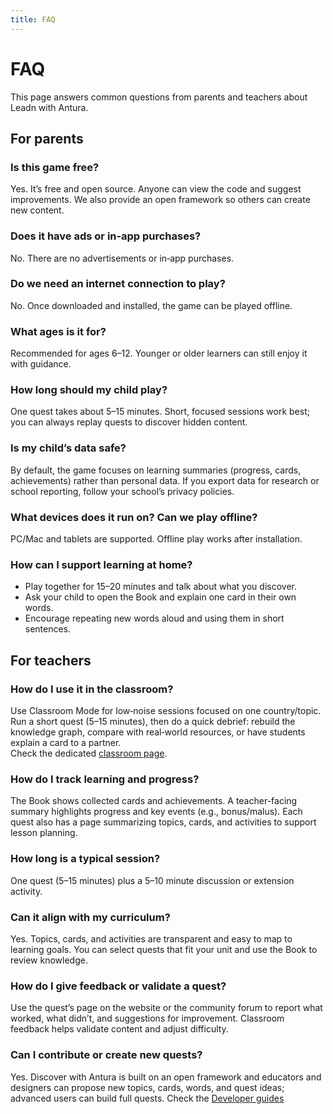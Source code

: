 ```yaml
---
title: FAQ
---
```


# FAQ

This page answers common questions from parents and teachers about Leadn with Antura.

## For parents

### Is this game free?

Yes. It’s free and open source. Anyone can view the code and suggest improvements. We also provide an open framework so others can create new content.

### Does it have ads or in‑app purchases?

No. There are no advertisements or in‑app purchases.

### Do we need an internet connection to play?

No. Once downloaded and installed, the game can be played offline.

### What ages is it for?

Recommended for ages 6–12. Younger or older learners can still enjoy it with guidance.

### How long should my child play?

One quest takes about 5–15 minutes. Short, focused sessions work best; you can always replay quests to discover hidden content.

### Is my child’s data safe?

By default, the game focuses on learning summaries (progress, cards, achievements) rather than personal data. If you export data for research or school reporting, follow your school’s privacy policies.

### What devices does it run on? Can we play offline?

PC/Mac and tablets are supported. Offline play works after installation.

### How can I support learning at home?

- Play together for 15–20 minutes and talk about what you discover.
- Ask your child to open the Book and explain one card in their own words.
- Encourage repeating new words aloud and using them in short sentences.

## For teachers

### How do I use it in the classroom?

Use Classroom Mode for low‑noise sessions focused on one country/topic. Run a short quest (5–15 minutes), then do a quick debrief: rebuild the knowledge graph, compare with real‑world resources, or have students explain a card to a partner.  
Check the dedicated [classroom page](./classroom_guide.md).

### How do I track learning and progress?

The Book shows collected cards and achievements. A teacher-facing summary highlights progress and key events (e.g., bonus/malus). Each quest also has a page summarizing topics, cards, and activities to support lesson planning.

### How long is a typical session?

One quest (5–15 minutes) plus a 5–10 minute discussion or extension activity.

### Can it align with my curriculum?

Yes. Topics, cards, and activities are transparent and easy to map to learning goals. You can select quests that fit your unit and use the Book to review knowledge.

### How do I give feedback or validate a quest?

Use the quest’s page on the website or the community forum to report what worked, what didn’t, and suggestions for improvement. Classroom feedback helps validate content and adjust difficulty.

### Can I contribute or create new quests?

Yes. Discover with Antura is built on an open framework and educators and designers can propose new topics, cards, words, and quest ideas; advanced users can build full quests.
Check the [Developer guides](../dev/quest-design/index.md)

